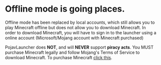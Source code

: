 # Offline mode is going places.
Offline mode has been replaced by local accounts, which still allows you to play Minecraft offline but does not allow you to download Minecraft. In order to download Minecraft, you will have to sign in to the launcher using a online account (Microsoft/Mojang account with Minecraft purchased)

PojavLauncher does **NOT**, and will **NEVER** support **piracy acts**. You MUST purchase Minecraft legally and follow Mojang's Terms of Service to download Minecraft.
To purchase Minecraft [click this](https://www.YouTube.com).

